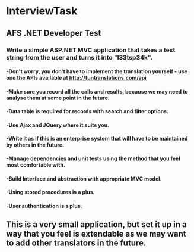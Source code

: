 # InterviewTask
## AFS .NET Developer Test
### Write a simple ASP.NET MVC application that takes a text string from the user and turns it into "l33tsp34k".
#### -Don't worry, you don't have to implement the translation yourself - use one the APIs available at http://funtranslations.com/api

#### -Make sure you record all the calls and results, because we may need to analyse them at some point in the future.

#### -Data table is required for records with search and filter options.
#### -Use Ajax and JQuery where it suits you.
#### -Write it as if this is an enterprise system that will have to be maintained by others in the future.

#### -Manage dependencies and unit tests using the method that you feel most comfortable with.

#### -Build Interface and abstraction with appropriate MVC model.
#### -Using stored procedures is a plus.
#### -User authentication is a plus.
## This is a very small application, but set it up in a way that you feel is extendable as we may want to add other translators in the future.


